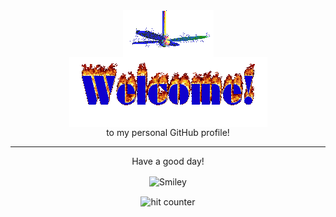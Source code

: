 <div align="center">
<img src="https://github.com/waasaty/waasaty/blob/main/fan-1.gif" alt="Fan" align="center">
</div>

<div align="center">
<img src="https://github.com/waasaty/waasaty/blob/main/welcome-fire.gif" alt="Welcome" align="center">
</div>
<div align="center">
to my personal GitHub profile!
</div>

<hr>

<div align="center">
<p>Have a good day!</p>
<div>
<img src="https://github.com/waasaty/waasaty/blob/main/img/smile.gif" alt="Smiley" align="center">
</div>
</div>

<div align="center">
<p></p>
<img src="https://profile-counter.glitch.me/waasaty/count.svg" alt="hit counter" align="center">
</div>
